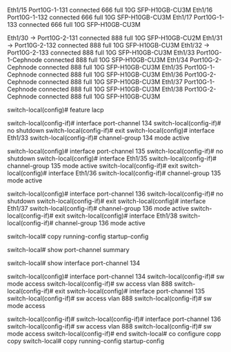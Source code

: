 Eth1/15       Port10G-1-131      connected 666       full    10G     SFP-H10GB-CU3M
Eth1/16       Port10G-1-132      connected 666       full    10G     SFP-H10GB-CU3M
Eth1/17       Port10G-1-133      connected 666       full    10G     SFP-H10GB-CU3M

Eth1/30       -> Port10G-2-131   connected 888       full    10G     SFP-H10GB-CU2M
Eth1/31       -> Port10G-2-132   connected 888       full    10G     SFP-H10GB-CU3M
Eth1/32       -> Port10G-2-133   connected 888       full    10G     SFP-H10GB-CU3M
Eth1/33       Port10G-1-Cephnode connected 888       full    10G     SFP-H10GB-CU3M
Eth1/34       Port10G-2-Cephnode connected 888       full    10G     SFP-H10GB-CU3M
Eth1/35       Port10G-1-Cephnode connected 888       full    10G     SFP-H10GB-CU3M
Eth1/36       Port10G-2-Cephnode connected 888       full    10G     SFP-H10GB-CU3M
Eth1/37       Port10G-1-Cephnode connected 888       full    10G     SFP-H10GB-CU3M
Eth1/38       Port10G-2-Cephnode connected 888       full    10G     SFP-H10GB-CU3M

switch-local(config)# feature lacp

switch-local(config-if)# interface port-channel 134
switch-local(config-if)# no shutdown
switch-local(config-if)# exit
switch-local(config)# interface Eth1/33
switch-local(config-if)# channel-group 134 mode active

switch-local(config)# interface port-channel 135
switch-local(config-if)# no shutdown
switch-local(config)# interface Eth1/35
switch-local(config-if)# channel-group 135 mode active
switch-local(config-if)# exit
switch-local(config)# interface Eth1/36
switch-local(config-if)# channel-group 135 mode active


switch-local(config)# interface port-channel 136
switch-local(config-if)# no shutdown
switch-local(config-if)# exit
switch-local(config)# interface Eth1/37
switch-local(config-if)# channel-group 136 mode active
switch-local(config-if)# exit
switch-local(config)# interface Eth1/38
switch-local(config-if)# channel-group 136 mode active

switch-local# copy running-config startup-config

switch-local# show port-channel summary

switch-local# show interface port-channel 134

switch-local(config)# interface port-channel 134
switch-local(config-if)# sw mode access
switch-local(config-if)# sw access vlan 888
switch-local(config-if)# exit
switch-local(config)# interface port-channel 135
switch-local(config-if)# sw access vlan 888
switch-local(config-if)# sw mode access

switch-local(config-if)#
switch-local(config-if)# interface port-channel 136
switch-local(config-if)# sw access vlan 888
switch-local(config-if)# sw mode access
switch-local(config-if)# end
switch-local# co
configure   copp        copy
switch-local# copy running-config startup-config







